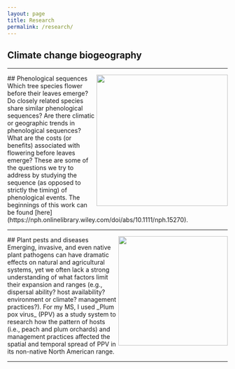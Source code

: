 ```yaml
---
layout: page
title: Research
permalink: /research/
---
```



## Climate change biogeography

---

<img align="right" src="https://agougher.github.io/images/flsphylo.png" width="300">
## Phenological sequences
Which tree species flower before their leaves emerge? Do closely related species share similar phenological sequences? Are there climatic or geographic trends in phenological sequences? What are the costs (or benefits) associated with flowering before leaves emerge? These are some of the questions we try to address by studying the sequence (as opposed to strictly the timing) of phenological events. The beginnings of this work can be found [here](https://nph.onlinelibrary.wiley.com/doi/abs/10.1111/nph.15270).

<br clear="right"/> 

---

<img align="right" src="https://agougher.github.io/images/gallen.png" width="250">
## Plant pests and diseases
Emerging, invasive, and even native plant pathogens can have dramatic effects on natural and agricultural systems, yet we often lack a strong understanding of what factors limit their expansion and ranges (e.g., dispersal ability? host availability? environment or climate? management practices?). For my MS, I used _Plum pox virus_ (PPV) as a study system to research how the pattern of hosts (i.e., peach and plum orchards) and management practices affected the spatial and temporal spread of PPV in its non-native North American range.  

<br clear="right"/> 

---
